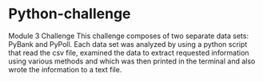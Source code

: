 # Python-challenge
Module 3 Challenge
This challenge composes of two separate data sets: PyBank and PyPoll. Each data set was analyzed by using a python script that read the csv file, examined the data to extract requested information using various methods and which was then printed in the terminal and also wrote the information to a text file. 
